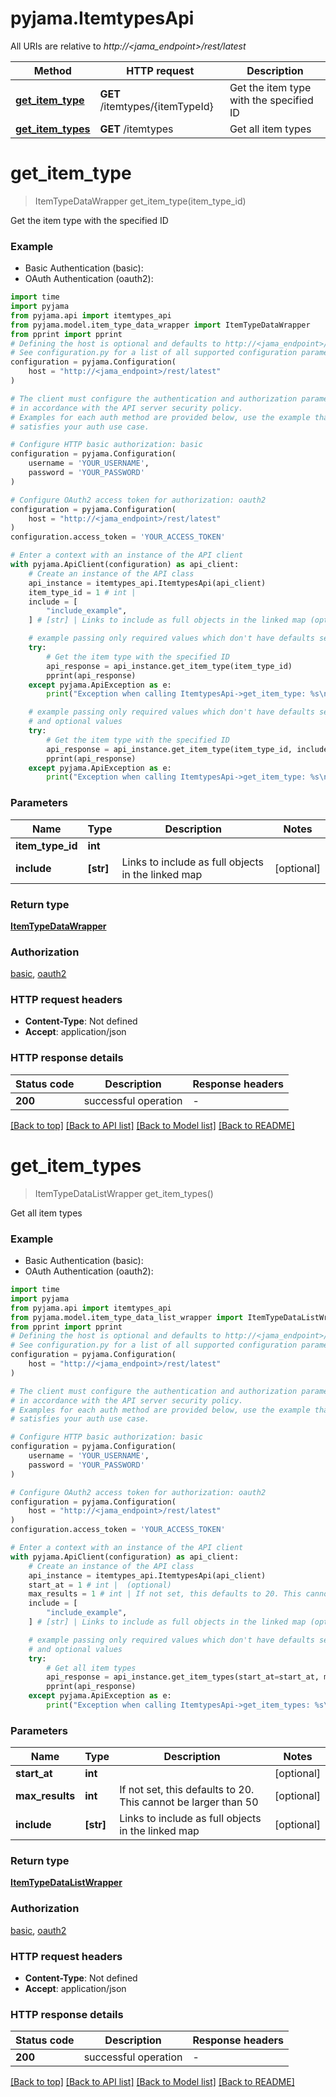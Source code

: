 # pyjama.ItemtypesApi

All URIs are relative to *http://<jama_endpoint>/rest/latest*

Method | HTTP request | Description
------------- | ------------- | -------------
[**get_item_type**](ItemtypesApi.md#get_item_type) | **GET** /itemtypes/{itemTypeId} | Get the item type with the specified ID
[**get_item_types**](ItemtypesApi.md#get_item_types) | **GET** /itemtypes | Get all item types


# **get_item_type**
> ItemTypeDataWrapper get_item_type(item_type_id)

Get the item type with the specified ID

### Example

* Basic Authentication (basic):
* OAuth Authentication (oauth2):

```python
import time
import pyjama
from pyjama.api import itemtypes_api
from pyjama.model.item_type_data_wrapper import ItemTypeDataWrapper
from pprint import pprint
# Defining the host is optional and defaults to http://<jama_endpoint>/rest/latest
# See configuration.py for a list of all supported configuration parameters.
configuration = pyjama.Configuration(
    host = "http://<jama_endpoint>/rest/latest"
)

# The client must configure the authentication and authorization parameters
# in accordance with the API server security policy.
# Examples for each auth method are provided below, use the example that
# satisfies your auth use case.

# Configure HTTP basic authorization: basic
configuration = pyjama.Configuration(
    username = 'YOUR_USERNAME',
    password = 'YOUR_PASSWORD'
)

# Configure OAuth2 access token for authorization: oauth2
configuration = pyjama.Configuration(
    host = "http://<jama_endpoint>/rest/latest"
)
configuration.access_token = 'YOUR_ACCESS_TOKEN'

# Enter a context with an instance of the API client
with pyjama.ApiClient(configuration) as api_client:
    # Create an instance of the API class
    api_instance = itemtypes_api.ItemtypesApi(api_client)
    item_type_id = 1 # int | 
    include = [
        "include_example",
    ] # [str] | Links to include as full objects in the linked map (optional)

    # example passing only required values which don't have defaults set
    try:
        # Get the item type with the specified ID
        api_response = api_instance.get_item_type(item_type_id)
        pprint(api_response)
    except pyjama.ApiException as e:
        print("Exception when calling ItemtypesApi->get_item_type: %s\n" % e)

    # example passing only required values which don't have defaults set
    # and optional values
    try:
        # Get the item type with the specified ID
        api_response = api_instance.get_item_type(item_type_id, include=include)
        pprint(api_response)
    except pyjama.ApiException as e:
        print("Exception when calling ItemtypesApi->get_item_type: %s\n" % e)
```


### Parameters

Name | Type | Description  | Notes
------------- | ------------- | ------------- | -------------
 **item_type_id** | **int**|  |
 **include** | **[str]**| Links to include as full objects in the linked map | [optional]

### Return type

[**ItemTypeDataWrapper**](ItemTypeDataWrapper.md)

### Authorization

[basic](../README.md#basic), [oauth2](../README.md#oauth2)

### HTTP request headers

 - **Content-Type**: Not defined
 - **Accept**: application/json


### HTTP response details

| Status code | Description | Response headers |
|-------------|-------------|------------------|
**200** | successful operation |  -  |

[[Back to top]](#) [[Back to API list]](../README.md#documentation-for-api-endpoints) [[Back to Model list]](../README.md#documentation-for-models) [[Back to README]](../README.md)

# **get_item_types**
> ItemTypeDataListWrapper get_item_types()

Get all item types

### Example

* Basic Authentication (basic):
* OAuth Authentication (oauth2):

```python
import time
import pyjama
from pyjama.api import itemtypes_api
from pyjama.model.item_type_data_list_wrapper import ItemTypeDataListWrapper
from pprint import pprint
# Defining the host is optional and defaults to http://<jama_endpoint>/rest/latest
# See configuration.py for a list of all supported configuration parameters.
configuration = pyjama.Configuration(
    host = "http://<jama_endpoint>/rest/latest"
)

# The client must configure the authentication and authorization parameters
# in accordance with the API server security policy.
# Examples for each auth method are provided below, use the example that
# satisfies your auth use case.

# Configure HTTP basic authorization: basic
configuration = pyjama.Configuration(
    username = 'YOUR_USERNAME',
    password = 'YOUR_PASSWORD'
)

# Configure OAuth2 access token for authorization: oauth2
configuration = pyjama.Configuration(
    host = "http://<jama_endpoint>/rest/latest"
)
configuration.access_token = 'YOUR_ACCESS_TOKEN'

# Enter a context with an instance of the API client
with pyjama.ApiClient(configuration) as api_client:
    # Create an instance of the API class
    api_instance = itemtypes_api.ItemtypesApi(api_client)
    start_at = 1 # int |  (optional)
    max_results = 1 # int | If not set, this defaults to 20. This cannot be larger than 50 (optional)
    include = [
        "include_example",
    ] # [str] | Links to include as full objects in the linked map (optional)

    # example passing only required values which don't have defaults set
    # and optional values
    try:
        # Get all item types
        api_response = api_instance.get_item_types(start_at=start_at, max_results=max_results, include=include)
        pprint(api_response)
    except pyjama.ApiException as e:
        print("Exception when calling ItemtypesApi->get_item_types: %s\n" % e)
```


### Parameters

Name | Type | Description  | Notes
------------- | ------------- | ------------- | -------------
 **start_at** | **int**|  | [optional]
 **max_results** | **int**| If not set, this defaults to 20. This cannot be larger than 50 | [optional]
 **include** | **[str]**| Links to include as full objects in the linked map | [optional]

### Return type

[**ItemTypeDataListWrapper**](ItemTypeDataListWrapper.md)

### Authorization

[basic](../README.md#basic), [oauth2](../README.md#oauth2)

### HTTP request headers

 - **Content-Type**: Not defined
 - **Accept**: application/json


### HTTP response details

| Status code | Description | Response headers |
|-------------|-------------|------------------|
**200** | successful operation |  -  |

[[Back to top]](#) [[Back to API list]](../README.md#documentation-for-api-endpoints) [[Back to Model list]](../README.md#documentation-for-models) [[Back to README]](../README.md)

